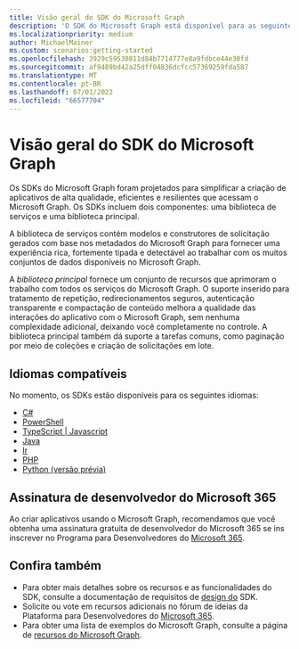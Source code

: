 ```yaml
---
title: Visão geral do SDK do Microsoft Graph
description: 'O SDK do Microsoft Graph está disponível para as seguintes linguagens: C#, PowerShell, TypeScript, JavaScript, Java, Go, PHP e Python.'
ms.localizationpriority: medium
author: MichaelMainer
ms.custom: scenarios:getting-started
ms.openlocfilehash: 3929c59530811d84b7714777e8a9fdbce44e30fd
ms.sourcegitcommit: af9489bd42a25dff04836dcfcc57369259fda587
ms.translationtype: MT
ms.contentlocale: pt-BR
ms.lasthandoff: 07/01/2022
ms.locfileid: "66577704"
---
```

# <a name="microsoft-graph-sdk-overview"></a>Visão geral do SDK do Microsoft Graph

Os SDKs do Microsoft Graph foram projetados para simplificar a criação de aplicativos de alta qualidade, eficientes e resilientes que acessam o Microsoft Graph. Os SDKs incluem dois componentes: uma biblioteca de serviços e uma biblioteca principal.

A  biblioteca de serviços contém modelos e construtores de solicitação gerados com base nos metadados do Microsoft Graph para fornecer uma experiência rica, fortemente tipada e detectável ao trabalhar com os muitos conjuntos de dados disponíveis no Microsoft Graph.

A *biblioteca principal* fornece um conjunto de recursos que aprimoram o trabalho com todos os serviços do Microsoft Graph. O suporte inserido para tratamento de repetição, redirecionamentos seguros, autenticação transparente e compactação de conteúdo melhora a qualidade das interações do aplicativo com o Microsoft Graph, sem nenhuma complexidade adicional, deixando você completamente no controle. A biblioteca principal também dá suporte a tarefas comuns, como paginação por meio de coleções e criação de solicitações em lote.

## <a name="supported-languages"></a>Idiomas compatíveis

No momento, os SDKs estão disponíveis para os seguintes idiomas:

- [C#](https://github.com/microsoftgraph/msgraph-sdk-dotnet)
- [PowerShell](https://github.com/microsoftgraph/msgraph-sdk-powershell)
- [TypeScript | Javascript](https://github.com/microsoftgraph/msgraph-sdk-javascript)
- [Java](https://github.com/microsoftgraph/msgraph-sdk-java)
- [Ir](https://github.com/microsoftgraph/msgraph-sdk-go)
- [PHP](https://github.com/microsoftgraph/msgraph-sdk-php)
- [Python (versão prévia)](https://github.com/microsoftgraph/msgraph-sdk-python-core)

## <a name="microsoft-365-developer-subscription"></a>Assinatura de desenvolvedor do Microsoft 365

Ao criar aplicativos usando o Microsoft Graph, recomendamos que você obtenha uma assinatura gratuita de desenvolvedor do Microsoft 365 se ins inscrever no Programa para Desenvolvedores do [Microsoft 365](https://developer.microsoft.com/microsoft-365/dev-program).

## <a name="see-also"></a>Confira também

* Para obter mais detalhes sobre os recursos e as funcionalidades do SDK, consulte a documentação de requisitos de [design do](https://github.com/microsoftgraph/msgraph-sdk-design) SDK.
* Solicite ou vote em recursos adicionais no fórum de ideias da Plataforma para Desenvolvedores do [Microsoft 365](https://techcommunity.microsoft.com/t5/microsoft-365-developer-platform/idb-p/Microsoft365DeveloperPlatform/label-name/Microsoft%20Graph). 
* Para obter uma lista de exemplos do Microsoft Graph, consulte a página de [recursos do Microsoft Graph](https://developer.microsoft.com/en-us/graph/gallery/?filterBy=Samples).
